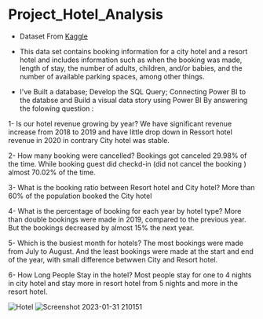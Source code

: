 # Project_Hotel_Analysis
- Dataset From [Kaggle](https://www.kaggle.com/datasets/jessemostipak/hotel-booking-demand)

- This data set contains booking information for a city hotel and a resort hotel and includes information such as when the booking was made, length of stay, the number of adults, children, and/or babies, and the number of available parking spaces, among other things.

- I've Built a database; Develop the SQL Query; Connecting Power BI to the databse and Build a visual data story using Power BI By answering the folowing question :

1- Is our hotel revenue growing by year?
We have significant revenue increase from 2018 to 2019 and have little drop down in Ressort hotel revenue  in 2020 in contrary City hotel was stable. 

2- How many booking were cancelled?
Bookings got canceled 29.98% of the time. While booking guest did checkd-in (did not cancel the booking ) almost 70.02% of the time.

3- What is the booking ratio between Resort hotel and City hotel?
More than 60% of the population booked the City hotel

4- What is the percentage of booking for each year by hotel type?
More than double bookings were made in 2019, compared to the previous year. But the bookings decreased by almost 15% the next year.

5- Which is the busiest month for hotels?
The most bookings were made from July to August. And the least bookings were made at the start and end of the year, with small difference betwwen City and Resort hotel.

6- How Long People Stay in the hotel?
Most people stay for one to 4 nights in city hotel and stay more in resort hotel from 5 nights and more in the resort hotel. 

![Hotel](https://user-images.githubusercontent.com/91919362/215869952-79846144-c065-479c-82f1-0d7afa636372.jpg)
![Screenshot 2023-01-31 210151](https://user-images.githubusercontent.com/91919362/215869983-0f0398fc-d411-4391-b5e5-2a01fc8da549.jpg)
